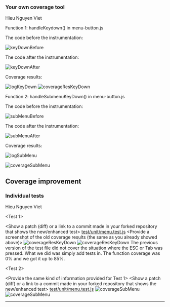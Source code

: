 ### Your own coverage tool
Hieu Nguyen Viet

Function 1: handleKeydown() in menu-button.js

The code before the instrumentation:

![keyDownBefore](hieuimgs/keyDownBefore.png)

The code after the instrumentation:

![keyDownAfter](hieuimgs/keyDownAfter.png)

Coverage results:

![logKeyDown](hieuimgs/logKeyDown.PNG)
![coverageResKeyDown](hieuimgs/coverageResKeyDownBe4.png)

Function 2: handleSubmenuKeyDown() in menu-button.js

The code before the instrumentation:

![subMenuBefore](hieuimgs/subMenuBefore.png)

The code after the instrumentation:

![subMenuAfter](hieuimgs/subMenuAfter.png)

Coverage results:

![logSubMenu](hieuimgs/logSubMenu.png)

![coverageSubMenu](hieuimgs/coverageSubMenu.png)

## Coverage improvement

### Individual tests

Hieu Nguyen Viet

<Test 1>

<Show a patch (diff) or a link to a commit made in your forked repository that shows the new/enhanced test>
[test/unit/menu.test.js](https://github.com/cukibe123/SEP-Group-46/commit/e9ab648893a67a62dcc9073888fb5aa9e687051d)
<Provide a screenshot of the old coverage results (the same as you already showed above)>
![coverageResKeyDown](hieuimgs/coverageResKeyDownBe4.png)
<Provide a screenshot of the new coverage results>
![coverageResKeyDown](hieuimgs/coverageKeyDownAfter.PNG)
<State the coverage improvement with a number and elaborate on why the coverage is improved>
The previous version of the test file did not cover the situation where the ESC or Tab was pressed. What we did was simply add tests in. The function coverage was 0% and we got it up to 85%.

<Test 2>

<Provide the same kind of information provided for Test 1>
<Show a patch (diff) or a link to a commit made in your forked repository that shows the new/enhanced test>
[test/unit/menu.test.js](https://github.com/cukibe123/SEP-Group-46/commit/e9ab648893a67a62dcc9073888fb5aa9e687051d)
![coverageSubMenu](hieuimgs/coverageSubMenu.png)
![coverageSubMenu](hieuimgs/coverageSubMenuAfter.png)
****
